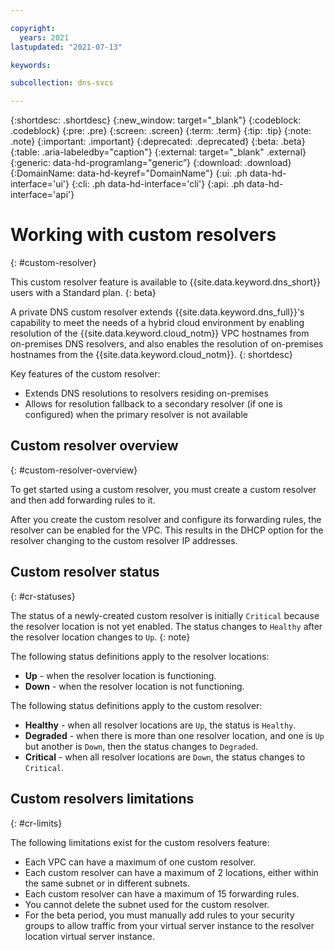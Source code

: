 ```yaml
---

copyright:
  years: 2021
lastupdated: "2021-07-13"

keywords:

subcollection: dns-svcs

---
```


{:shortdesc: .shortdesc}
{:new_window: target="_blank"} 
{:codeblock: .codeblock}
{:pre: .pre}
{:screen: .screen}
{:term: .term}
{:tip: .tip}
{:note: .note}
{:important: .important}
{:deprecated: .deprecated}
{:beta: .beta}
{:table: .aria-labeledby="caption"}
{:external: target="_blank" .external}
{:generic: data-hd-programlang="generic”}
{:download: .download}
{:DomainName: data-hd-keyref="DomainName"}
{:ui: .ph data-hd-interface='ui'}
{:cli: .ph data-hd-interface='cli'}
{:api: .ph data-hd-interface='api'}

# Working with custom resolvers
{: #custom-resolver}

This custom resolver feature is available to {{site.data.keyword.dns_short}} users with a Standard plan. 
{: beta}

A private DNS custom resolver extends {{site.data.keyword.dns_full}}'s capability to meet the needs of a hybrid cloud environment by enabling resolution of the {{site.data.keyword.cloud_notm}} VPC hostnames from on-premises DNS resolvers, and also enables the  resolution of on-premises hostnames from the {{site.data.keyword.cloud_notm}}. 
{: shortdesc}

Key features of the custom resolver:

* Extends DNS resolutions to resolvers residing on-premises
* Allows for resolution fallback to a secondary resolver (if one is configured) when the primary resolver is not available

## Custom resolver overview
{: #custom-resolver-overview}

To get started using a custom resolver, you must create a custom resolver and then add forwarding rules to it.

After you create the custom resolver and configure its forwarding rules, the resolver can be enabled for the VPC. This results in the DHCP option for the resolver changing to the custom resolver IP addresses.

## Custom resolver status
{: #cr-statuses}

The status of a newly-created custom resolver is initially `Critical` because the resolver location is not yet enabled. The status changes to `Healthy` after the resolver location changes to `Up`.
{: note}

The following status definitions apply to the resolver locations:
* **Up** - when the resolver location is functioning.
* **Down** - when the resolver location is not functioning.

The following status definitions apply to the custom resolver:
* **Healthy** - when all resolver locations are `Up`, the status is `Healthy`.
* **Degraded** - when there is more than one resolver location, and one is `Up` but another is `Down`, then the status changes to `Degraded`.
* **Critical** - when all resolver locations are `Down`, the status changes to `Critical`.

## Custom resolvers limitations
{: #cr-limits}

The following limitations exist for the custom resolvers feature:

* Each VPC can have a maximum of one custom resolver.
* Each custom resolver can have a maximum of 2 locations, either within the same subnet or in different subnets.
* Each custom resolver can have a maximum of 15 forwarding rules.
* You cannot delete the subnet used for the custom resolver.
* For the beta period, you must manually add rules to your security groups to allow traffic from your virtual server instance to the resolver location virtual server instance.

